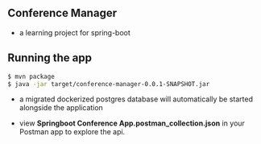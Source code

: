 ## Conference Manager
- a learning project for spring-boot

## Running the app

```bash
$ mvn package
$ java -jar target/conference-manager-0.0.1-SNAPSHOT.jar
```

- a migrated dockerized postgres database will automatically be started alongside the application

- view **Springboot Conference App.postman_collection.json** in your Postman app to explore the api.